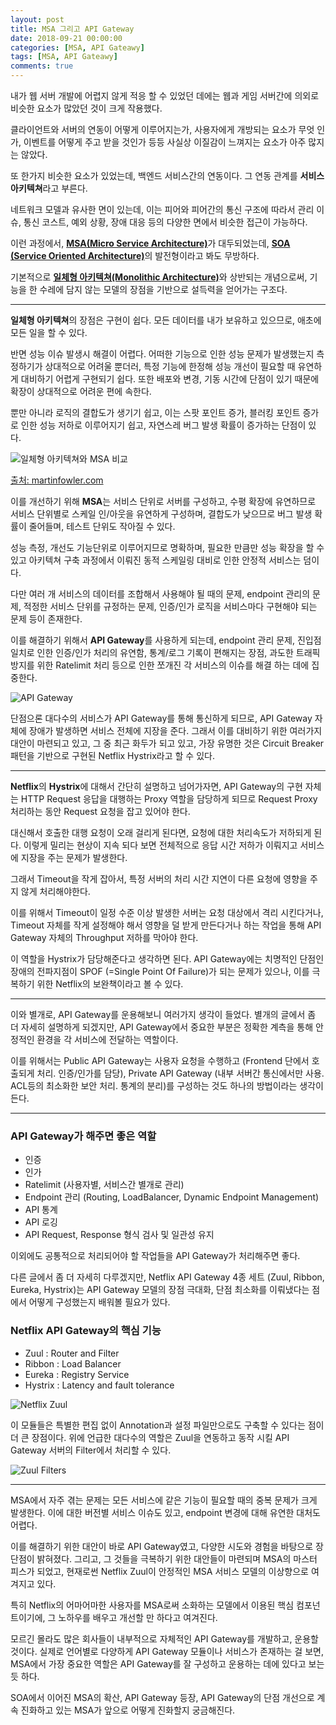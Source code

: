 ```yaml
---
layout: post
title: MSA 그리고 API Gateway
date: 2018-09-21 00:00:00
categories: [MSA, API Gateawy]
tags: [MSA, API Gateawy]
comments: true
---
```


내가 웹 서버 개발에 어렵지 않게 적응 할 수 있었던 데에는 웹과 게임 서버간에 의외로 비슷한 요소가 많았던 것이 크게 작용했다.

클라이언트와 서버의 연동이 어떻게 이루어지는가, 사용자에게 개방되는 요소가 무엇 인가, 이벤트를 어떻게 주고 받을 것인가 등등 사실상 이질감이 느껴지는 요소가 아주 많지는 않았다.

또 한가지 비슷한 요소가 있었는데, 백엔드 서비스간의 연동이다. 그 연동 관계를 **서비스 아키텍쳐**라고 부른다.

네트워크 모델과 유사한 면이 있는데, 이는 피어와 피어간의 통신 구조에 따라서 관리 이슈, 통신 코스트, 예외 상황, 장애 대응 등의 다양한 면에서 비슷한 접근이 가능하다.

이런 과정에서, [**MSA(Micro Service Architecture)**](https://zetawiki.com/wiki/%EB%A7%88%EC%9D%B4%ED%81%AC%EB%A1%9C%EC%84%9C%EB%B9%84%EC%8A%A4)가 대두되었는데, [**SOA (Service Oriented Architecture)**](https://zetawiki.com/wiki/%EC%84%9C%EB%B9%84%EC%8A%A4_%EC%A7%80%ED%96%A5_%EC%95%84%ED%82%A4%ED%85%8D%EC%B2%98_SOA)의 발전형이라고 봐도 무방하다.

기본적으로 [**일체형 아키텍쳐(Monolithic Architecture)**](https://zetawiki.com/wiki/%EB%AA%A8%EB%86%80%EB%A6%AC%EC%8B%9D_%EC%95%84%ED%82%A4%ED%85%8D%EC%B2%98)와 상반되는 개념으로써, 기능을 한 수레에 담지 않는 모델의 장점을 기반으로 설득력을 얻어가는 구조다.

---

**일체형 아키텍쳐**의 장점은 구현이 쉽다. 모든 데이터를 내가 보유하고 있으므로, 애초에 모든 일을 할 수 있다.

반면 성능 이슈 발생시 해결이 어렵다. 어떠한 기능으로 인한 성능 문제가 발생했는지 측정하기가 상대적으로 어려울 뿐더러, 특정 기능에 한정해 성능 개선이 필요할 때 유연하게 대비하기 어렵게 구현되기 쉽다. 또한 배포와 변경, 기동 시간에 단점이 있기 때문에 확장이 상대적으로 어려운 편에 속한다. 

뿐만 아니라 로직의 결합도가 생기기 쉽고, 이는 스팟 포인트 증가, 블러킹 포인트 증가로 인한 성능 저하로 이루어지기 쉽고, 자연스레 버그 발생 확률이 증가하는 단점이 있다.

![일체형 아키텍쳐와 MSA 비교](/images/2018/decentralised-data.png)

[출처: martinfowler.com](http://martinfowler.com/articles/microservices.html)


이를 개선하기 위해 **MSA**는 서비스 단위로 서버를 구성하고, 수평 확장에 유연하므로 서비스 단위별로 스케일 인/아웃을 유연하게 구성하며, 결합도가 낮으므로 버그 발생 확률이 줄어들며, 테스트 단위도 작아질 수 있다.

성능 측정, 개선도 기능단위로 이루어지므로 명확하며, 필요한 만큼만 성능 확장을 할 수 있고 아키텍쳐 구축 과정에서 이뤄진 동적 스케일링 대비로 인한 안정적 서비스는 덤이다.

다만 여러 개 서비스의 데이터를 조합해서 사용해야 될 때의 문제, endpoint 관리의 문제, 적정한 서비스 단위를 규정하는 문제, 인증/인가 로직을 서비스마다 구현해야 되는 문제 등이 존재한다.

이를 해결하기 위해서 **API Gateway**를 사용하게 되는데, endpoint 관리 문제, 진입점 일치로 인한 인증/인가 처리의 유연함, 통계/로그 기록이 편해지는 장점, 과도한 트래픽 방지를 위한 Ratelimit 처리 등으로 인한 쪼개진 각 서비스의 이슈를 해결 하는 데에 집중한다.

![API Gateway](/images/2018/api_gateway.png)

단점으론 대다수의 서비스가 API Gateway를 통해 통신하게 되므로, API Gateway 자체에 장애가 발생하면 서비스 전체에 지장을 준다. 그래서 이를 대비하기 위한 여러가지 대안이 마련되고 있고, 그 중 최근 화두가 되고 있고, 가장 유명한 것은 Circuit Breaker 패턴을 기반으로 구현된 Netflix Hystrix라고 할 수 있다.

---

**Netflix**의 **Hystrix**에 대해서 간단히 설명하고 넘어가자면, API Gateway의 구현 자체는 HTTP Request 응답을 대행하는 Proxy 역할을 담당하게 되므로 Request Proxy처리하는 동안 Request 요청을 잡고 있어야 한다. 

대신해서 호출한 대행 요청이 오래 걸리게 된다면, 요청에 대한 처리속도가 저하되게 된다. 이렇게 밀리는 현상이 지속 되다 보면 전체적으로 응답 시간 저하가 이뤄지고 서비스에 지장을 주는 문제가 발생한다.

그래서 Timeout을 작게 잡아서, 특정 서버의 처리 시간 지연이 다른 요청에 영향을 주지 않게 처리해야한다.

이를 위해서 Timeout이 일정 수준 이상 발생한 서버는 요청 대상에서 격리 시킨다거나, Timeout 자체를 작게 설정해야 해서 영향을 덜 받게 만든다거나 하는 작업을 통해 API Gateway 자체의 Throughput 저하를 막아야 한다.

이 역할을 Hystrix가 담당해준다고 생각하면 된다. API Gateway에는 치명적인 단점인 장애의 전파지점이 SPOF (=Single Point Of Failure)가 되는 문제가 있으나, 이를 극복하기 위한 Netflix의 보완책이라고 볼 수 있다.

---

이와 별개로, API Gateway를 운용해보니 여러가지 생각이 들었다. 별개의 글에서 좀 더 자세히 설명하게 되겠지만, API Gateway에서 중요한 부분은 정확한 계측을 통해 안정적인 환경을 각 서비스에 전달하는 역할이다. 

이를 위해서는 Public API Gateway는 사용자 요청을 수행하고 (Frontend 단에서 호출되게 처리. 인증/인가를 담당), Private API Gateway (내부 서버간 통신에서만 사용. ACL등의 최소화한 보안 처리. 통계의 분리)를 구성하는 것도 하나의 방법이라는 생각이 든다.

---

### API Gateway가 해주면 좋은 역할
- 인증
- 인가 
- Ratelimit (사용자별, 서비스간 별개로 관리)
- Endpoint 관리 (Routing, LoadBalancer, Dynamic Endpoint Management)
- API 통계
- API 로깅
- API Request, Response 형식 검사 및 일관성 유지

이외에도 공통적으로 처리되어야 할 작업들을 API Gateway가 처리해주면 좋다.

다른 글에서 좀 더 자세히 다루겠지만, Netflix API Gateway 4종 세트 (Zuul, Ribbon, Eureka, Hystrix)는 API Gateway 모델의 장점 극대화, 단점 최소화를 이뤄냈다는 점에서 어떻게 구성했는지 배워볼 필요가 있다.

### Netflix API Gateway의 핵심 기능
- Zuul : Router and Filter
- Ribbon : Load Balancer
- Eureka : Registry Service
- Hystrix : Latency and fault tolerance

![Netflix Zuul](/images/2018/zuul_02.png)

이 모듈들은 특별한 편집 없이 Annotation과 설정 파일만으로도 구축할 수 있다는 점이 더 큰 장점이다.
위에 언급한 대다수의 역할은 Zuul을 연동하고 동작 시킬 API Gateway 서버의 Filter에서 처리할 수 있다.

![Zuul Filters](/images/2018/zuul_01.png)

---

MSA에서 자주 겪는 문제는 모든 서비스에 같은 기능이 필요할 때의 중복 문제가 크게 발생한다. 이에 대한 버전별 서비스 이슈도 있고, endpoint 변경에 대해  유연한 대처도 어렵다.

이를 해결하기 위한 대안이 바로 API Gateway였고, 다양한 시도와 경험을 바탕으로 장단점이 밝혀졌다. 그리고, 그 것들을 극복하기 위한 대안들이 마련되며 MSA의 마스터 피스가 되었고, 현재로썬 Netflix Zuul이 안정적인 MSA 서비스 모델의 이상향으로 여겨지고 있다.

특히 Netflix의 어마어마한 사용자를 MSA로써 소화하는 모델에서 이용된 핵심 컴포넌트이기에, 그 노하우를 배우고 개선할 만 하다고 여겨진다.

모르긴 몰라도 많은 회사들이 내부적으로 자체적인 API Gateway를 개발하고, 운용할 것이다. 실제로 언어별로 다양하게 API Gateway 모듈이나 서비스가 존재하는 걸 보면, MSA에서 가장 중요한 역할은 API Gateway를 잘 구성하고 운용하는 데에 있다고 보는 듯 하다.

SOA에서 이어진 MSA의 확산, API Gateway 등장, API Gateway의 단점 개선으로 계속 진화하고 있는 MSA가 앞으로 어떻게 진화할지 궁금해진다.